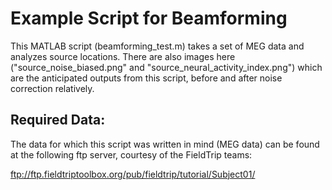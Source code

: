 # Example Script for Beamforming
This MATLAB script (beamforming_test.m) takes a set of MEG data and analyzes source locations. There are also images here ("source_noise_biased.png" and "source_neural_activity_index.png") which are the anticipated outputs from this script, before and after noise correction relatively.

## Required Data:
The data for which this script was written in mind (MEG data) can be found at the following ftp server, courtesy of the FieldTrip teams:

ftp://ftp.fieldtriptoolbox.org/pub/fieldtrip/tutorial/Subject01/